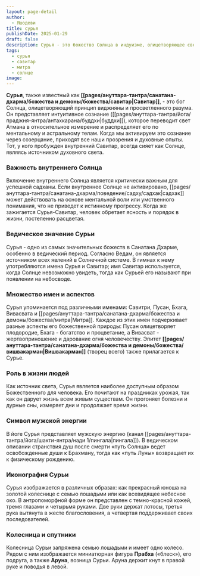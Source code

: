 ```yaml
---
layout: page-detail
author:
  - Яшодеви
title: сурья
publishDate: 2025-01-29
draft: false
description: Сурья - это божество Солнца в индуизме, олицетворяющее свет, жизнь и силу. Сурья считается одним из самых значительных божеств в ведической традиции, где он упоминается как источник всех существующих явлений в Солнечной системе. В гимнах Вед ему посвящены десять отдельных гимнов, и он ассоциируется с понятием света и знания.
tags:
  - сурья
  - савитар
  - митра
  - солнце
image:
---
```

**Сурья**, также известный как **[[pages/ануттара-тантра/санатана-дхарма/божества и демоны/божества/савитар|Савитар]]**, - это бог Солнца, олицетворяющий принцип виджняны и просветленного разума. Он представляет интуитивное сознание ([[pages/ануттара-тантра/йога/праджня-янтра/антахкарана/буддхи|буддхи]]), которое переводит свет Атмана в относительное измерение и распределяет его по ментальному и астральному телам. Когда мы активируем это сознание через созерцание, приходят все наши прозрения и духовные опыты. Тот, у кого пробужден внутренний Савитар, всегда сияет как Солнце, являясь источником духовного света.
### Важность внутреннего Солнца

Включение внутреннего Солнца является критически важным для успешной садханы. Если внутреннее Солнце не активировано, [[pages/ануттара-тантра/санатана-дхарма/поведение/садху/садхак|садхак]] может действовать на основе ментальной воли или умственного понимания, что не приведет к истинному прогрессу. Когда же зажигается Сурья-Савитар, человек обретает ясность и порядок в жизни, постепенно расцветая.
### Ведическое значение Сурьи

Сурья - одно из самых значительных божеств в Санатана Дхарме, особенно в ведический период. Согласно Ведам, он является источником всех явлений в Солнечной системе. В гимнах к нему употребляются имена Сурья и Савитар; имя Савитар используется, когда Солнце невозможно увидеть, тогда как Сурьей его называют при появлении на небосводе.
### Множество имен и аспектов

Сурья упоминается под различными именами: Савитри, Пусан, Бхага, Вивасвата и [[pages/ануттара-тантра/санатана-дхарма/божества и демоны/божества/митра|Митра]]. Каждое из этих имен подчеркивает разные аспекты его божественной природы: Пусан олицетворяет плодородие, Бхага - богатство и процветание, а Вивасват - жертвоприношение и дарование огня человечеству. Эпитет **[[pages/ануттара-тантра/санатана-дхарма/божества и демоны/божества/вишвакарман|Вишвакарман]]** (творец всего) также прилагается к Сурье.

### Роль в жизни людей

Как источник света, Сурья является наиболее доступным образом Божественного для человека. Его почитают на праздниках урожая, так как он дарует жизнь всем живым существам. Он прогоняет болезни и дурные сны, измеряет дни и продолжает время жизни.
### Символ мужской энергии

В йоге Сурья представляет мужскую энергию (канал [[pages/ануттара-тантра/йога/шакти-янтра/нади 1/пингала|пингала]]). В ведическом описании странствия душ после смерти «путь Солнца» ведет освобожденные души к Брахману, тогда как «путь Луны» возвращает их к физическому рождению.
### Иконография Сурьи

Сурья изображается в различных образах: как прекрасный юноша на золотой колеснице с семью лошадьми или как всевидящее небесное око. В антропоморфной форме он представлен с темно-красной кожей, тремя глазами и четырьмя руками. Две руки держат лотосы, третья рука вытянута в жесте благословения, а четвертая поддерживает своих последователей.
### Колесница и спутники

Колесница Сурьи запряжена семью лошадьми и имеет одно колесо. Рядом с ним изображается миниатюрная фигура **Прабха** («блеск»), его подруга, а также **Аруна**, возница Сурьи. Аруна держит кнут в правой руке и поводья в левой.
